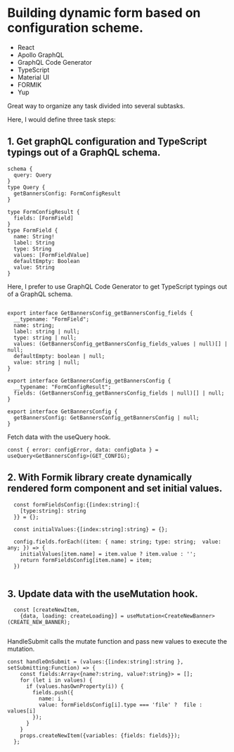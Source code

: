 
# Building dynamic form based on configuration scheme.

- React
- Apollo GraphQL
- GraphQL Code Generator
- TypeScript
- Material UI
- FORMIK
- Yup


Great way to organize any task divided into several subtasks.

Here, I would define three task steps:
## 1. Get graphQL configuration and TypeScript typings out of a GraphQL schema. 

```
schema {
  query: Query
}
type Query {
  getBannersConfig: FormConfigResult
}

type FormConfigResult {
  fields: [FormField]
}
type FormField {
  name: String!
  label: String
  type: String
  values: [FormFieldValue]
  defaultEmpty: Boolean
  value: String
}

```

Here, I prefer to use GraphQL Code Generator to get TypeScript typings out of a GraphQL schema. 

```

export interface GetBannersConfig_getBannersConfig_fields {
  __typename: "FormField";
  name: string;
  label: string | null;
  type: string | null;
  values: (GetBannersConfig_getBannersConfig_fields_values | null)[] | null;
  defaultEmpty: boolean | null;
  value: string | null;
}

export interface GetBannersConfig_getBannersConfig {
  __typename: "FormConfigResult";
  fields: (GetBannersConfig_getBannersConfig_fields | null)[] | null;
}

export interface GetBannersConfig {
  getBannersConfig: GetBannersConfig_getBannersConfig | null;
}

```

Fetch data with the useQuery hook.

```
const { error: configError, data: configData } = useQuery<GetBannersConfig>(GET_CONFIG);

```


## 2. With Formik library create dynamically rendered form component and set initial values.

```
  const formFieldsConfig:{[index:string]:{
    [type:string]: string
  }} = {};

  const initialValues:{[index:string]:string} = {};

  config.fields.forEach((item: { name: string; type: string;  value: any; }) => {
    initialValues[item.name] = item.value ? item.value : '';
    return formFieldsConfig[item.name] = item;
  })
  
  ```


## 3. Update data with the useMutation hook.

```
  const [createNewItem, 
    {data, loading: createLoading}] = useMutation<CreateNewBanner>(CREATE_NEW_BANNER);
    
``` 

HandleSubmit calls the mutate function and pass new values to execute the mutation.

```
const handleOnSubmit = (values:{[index:string]:string }, setSubmitting:Function) => {
    const fields:Array<{name?:string, value?:string}> = [];
    for (let i in values) {
      if (values.hasOwnProperty(i)) {
        fields.push({
          name: i,
          value: formFieldsConfig[i].type === 'file' ?  file : values[i]
        });
      }
    }
    props.createNewItem({variables: {fields: fields}});
  };
  
  ```

